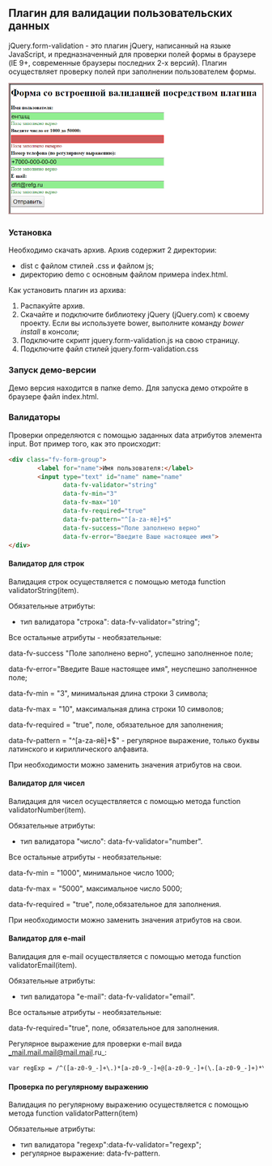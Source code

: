 ##  Плагин для валидации пользовательских данных
jQuery.form-validation - это плагин jQuery, написанный  на языке JavaScript, и предназначенный для проверки полей формы в браузере (IE 9+, современные браузеры последних 2-х версий). Плагин осуществляет проверку полей при заполнении пользователем формы.

![Интерфейс](interface.png)

### Установка

Необходимо скачать архив.
Архив содержит 2 директории: 
+ dist с файлом стилей .css и файлом js;
+ директорию demo с основным файлом примера index.html.

Как установить плагин из архива:

1. Распакуйте архив.
2. Скачайте и подключите  библиотеку jQuery (jQuery.com) к своему проекту. Если вы используете bower, выполните команду _bower install_ в консоли;
3. Подключите скрипт jquery.form-validation.js на свою страницу.
4. Подключите файл стилей jquery.form-validation.css

### Запуск демо-версии

Демо версия находится в папке demo. Для запуска демо откройте в браузере файл index.html.

### Валидаторы

Проверки определяются с помощью заданных data атрибутов элемента input. Вот пример того, как это происходит:

```html
<div class="fv-form-group">
        <label for="name">Имя пользователя:</label>
        <input type="text" id="name" name="name"
               data-fv-validator="string"
               data-fv-min="3"
               data-fv-max="10"
               data-fv-required="true"
               data-fv-pattern="^[a-zа-яё]+$"
               data-fv-success="Поле заполнено верно"
               data-fv-error="Введите Ваше настоящее имя">
</div>

```

#### Валидатор для строк

Валидация строк осуществляется с помощью метода function validatorString(item).

Обязательные атрибуты:

+  тип валидатора "строка": data-fv-validator="string";
 
 Все остальные атрибуты - необязательные:
 
 data-fv-success "Поле заполнено верно", успешно заполненное поле;
 
 data-fv-error="Введите Ваше настоящее имя", неуспешно заполненное поле;
 
 data-fv-min = "3", минимальная длина строки 3 символа;
 
 data-fv-max = "10", максимальная длина строки 10 символов;
 
 data-fv-required = "true", поле, обязательное для заполнения;
 
 data-fv-pattern = "^[a-zа-яё]+$" - регулярное выражение, только буквы латинского и кириллического алфавита.
 
 При необходимости можно заменить значения атрибутов на свои.

#### Валидатор для чисел

 Валидация для чисел осуществляется с помощью метода function validatorNumber(item).
 
 Обязательные атрибуты:
 
 +  тип валидатора "число": data-fv-validator="number".
 
  
  Все остальные атрибуты - необязательные:
  
  data-fv-min = "1000", минимальное  число 1000;
  
  data-fv-max = "5000", максимальное число 5000;
  
  data-fv-required = "true", поле,обязательное для заполнения.
  
При необходимости можно заменить значения атрибутов на свои.
 
#### Валидатор для e-mail

Валидация для e-mail осуществляется с помощью метода function validatorEmail(item).

Обязательные атрибуты:

+ тип валидатора "e-mail": data-fv-validator="email".

Все остальные атрибуты - необязательные:

data-fv-required="true", поле, обязательное для заполнения.

Регулярное выражение для проверки e-mail вида _mail.mail.mail@mail.mail.ru_:
```html
var regExp = /^([a-z0-9_-]+\.)*[a-z0-9_-]+@[a-z0-9_-]+(\.[a-z0-9_-]+)*\.[a-z]{2,6}$/i;
```

#### Проверка по регулярному выражению

Валидация по регулярному выражению осуществляется с помощью метода function validatorPattern(item)

Обязательные атрибуты:
+ тип валидатора "regexp":data-fv-validator="regexp";
+ регулярное выражение: data-fv-pattern.
